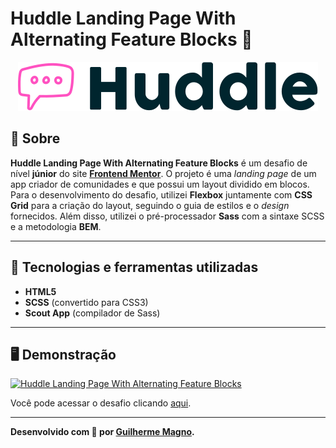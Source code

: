 # Huddle Landing Page With Alternating Feature Blocks 💬
<p align="center">
<img src="img/logo.svg" alt="Huddle" title="Huddle">
</p>

## 📖 Sobre   
**Huddle Landing Page With Alternating Feature Blocks** é um desafio de nível **júnior** do site **[Frontend Mentor](https://www.frontendmentor.io)**. O projeto é uma _landing page_ de um app criador de comunidades e que possui um layout dividido em blocos. Para o desenvolvimento do desafio, utilizei **Flexbox** juntamente com **CSS Grid** para a criação do layout, seguindo o guia de estilos e o _design_ fornecidos. Além disso, utilizei o pré-processador **Sass** com a sintaxe SCSS e a metodologia **BEM**.

---

## 🚀 Tecnologias e ferramentas utilizadas
- **HTML5**
- **SCSS** (convertido para CSS3)
- **Scout App** (compilador de Sass)

---

## 🖥️ Demonstração
[![Huddle Landing Page With Alternating Feature Blocks](https://i.imgur.com/z931CUT.png "Clique para acessar o desafio")](https://devmagno.github.io/coding-challenges/challenges/Huddle-2/index.html "Clique para acessar o desafio")   

Você pode acessar o desafio clicando [aqui](https://devmagno.github.io/coding-challenges/challenges/Huddle-2/index.html).

---

**Desenvolvido com 💜 por [Guilherme Magno](https://github.com/devmagno/).**